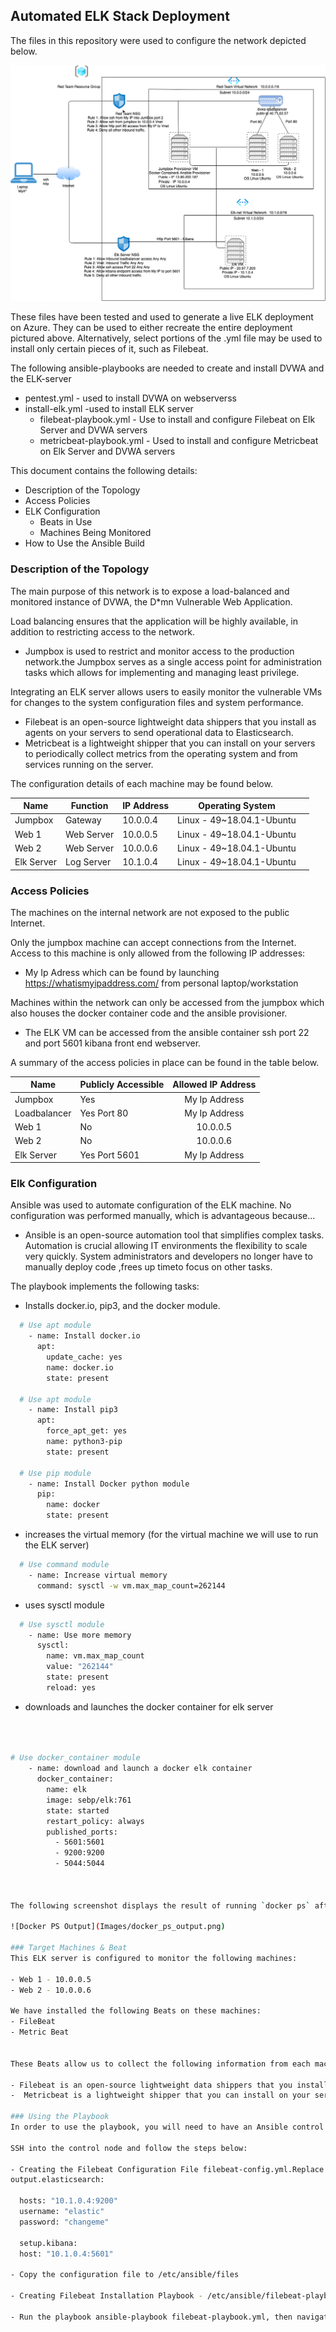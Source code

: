 ## Automated ELK Stack Deployment

The files in this repository were used to configure the network depicted below.

![Red Team Network Diagram](Images/CyberSecurityProject.png)


These files have been tested and used to generate a live ELK deployment on Azure. They can be used to either recreate the entire deployment pictured above. Alternatively, select portions of the .yml file may be used to install only certain pieces of it, such as Filebeat.

The following ansible-playbooks are needed to create and install DVWA and the ELK-server

  - pentest.yml - used to install DVWA on webserverss
  - install-elk.yml -used to install ELK server
    - filebeat-playbook.yml - Use to install and configure Filebeat on Elk Server and DVWA servers
    - metricbeat-playbook.yml - Used to install and configure Metricbeat on Elk Server and DVWA servers



This document contains the following details:
- Description of the Topology
- Access Policies
- ELK Configuration
  - Beats in Use
  - Machines Being Monitored
- How to Use the Ansible Build


### Description of the Topology

The main purpose of this network is to expose a load-balanced and monitored instance of DVWA, the D*mn Vulnerable Web Application.

Load balancing ensures that the application will be highly available, in addition to restricting access to the network.

- Jumpbox is used to restrict and monitor access to the production network.the Jumpbox serves as a single access point for administration tasks which allows for implementing and managing least privilege.


Integrating an ELK server allows users to easily monitor the vulnerable VMs for changes to the system configuration files and system performance.

- Filebeat is an open-source lightweight data shippers that you install as agents on your servers to send operational data to Elasticsearch.
-  Metricbeat is a lightweight shipper that you can install on your servers to periodically collect metrics from the operating system and from services running on the server. 

The configuration details of each machine may be found below.


| Name       | Function   | IP Address | Operating System          |   |
|------------|------------|------------|---------------------------|---|
| Jumpbox    | Gateway    | 10.0.0.4   | Linux - 49~18.04.1-Ubuntu |   |
| Web 1      | Web Server | 10.0.0.5   | Linux - 49~18.04.1-Ubuntu |   |
| Web 2      | Web Server | 10.0.0.6   | Linux - 49~18.04.1-Ubuntu |   |
| Elk Server | Log Server | 10.1.0.4   | Linux - 49~18.04.1-Ubuntu |   |

### Access Policies

The machines on the internal network are not exposed to the public Internet. 

Only the jumpbox machine can accept connections from the Internet. Access to this machine is only allowed from the following IP addresses:

- My Ip Adress which can be found by launching https://whatismyipaddress.com/ from personal laptop/workstation

Machines within the network can only be accessed from the jumpbox which also houses the docker container code and the ansible provisioner.

- The ELK VM can be accessed from the ansible container ssh port 22 and port 5601 kibana front end webserver.

A summary of the access policies in place can be found in the table below.

| Name         | Publicly Accessible | Allowed IP Address |
|--------------|---------------------|:------------------:|
| Jumpbox      | Yes                 | My Ip Address      |
| Loadbalancer | Yes Port 80         | My Ip Address      |
| Web 1        | No                  | 10.0.0.5           |
| Web 2        | No                  | 10.0.0.6           |
| Elk Server   | Yes Port 5601       | My Ip Address      |



### Elk Configuration

Ansible was used to automate configuration of the ELK machine. No configuration was performed manually, which is advantageous because...


- Ansible is an open-source automation tool that simplifies complex tasks.  Automation is crucial allowing IT environments the flexibility to scale very quickly. System administrators and developers no longer have to manually deploy code ,frees up timeto focus on other tasks.


The playbook implements the following tasks:
- Installs docker.io, pip3, and the docker module.
```bash
  # Use apt module
    - name: Install docker.io
      apt:
        update_cache: yes
        name: docker.io
        state: present

  # Use apt module
    - name: Install pip3
      apt:
        force_apt_get: yes
        name: python3-pip
        state: present

  # Use pip module
    - name: Install Docker python module
      pip:
        name: docker
        state: present
```   
- increases the virtual memory (for the virtual machine we will use to run the ELK server)
```bash
  # Use command module
    - name: Increase virtual memory
      command: sysctl -w vm.max_map_count=262144
```
- uses sysctl module
```bash
  # Use sysctl module
    - name: Use more memory
      sysctl:
        name: vm.max_map_count
        value: "262144"
        state: present
        reload: yes
```
- downloads and launches the docker container for elk server 
```bash



# Use docker_container module
    - name: download and launch a docker elk container
      docker_container:
        name: elk
        image: sebp/elk:761
        state: started
        restart_policy: always
        published_ports:
          - 5601:5601
          - 9200:9200
          - 5044:5044



The following screenshot displays the result of running `docker ps` after successfully configuring the ELK instance.

![Docker PS Output](Images/docker_ps_output.png)

### Target Machines & Beat
This ELK server is configured to monitor the following machines:

- Web 1 - 10.0.0.5
- Web 2 - 10.0.0.6 

We have installed the following Beats on these machines:
- FileBeat
- Metric Beat


These Beats allow us to collect the following information from each machine:

- Filebeat is an open-source lightweight data shippers that you install as agents on your servers to send operational data to Elasticsearch. Filebeat allows you to monitor and analyze system logs in a single pane. 
-  Metricbeat is a lightweight shipper that you can install on your servers to periodically collect metrics from the operating system and from services running on the server. 

### Using the Playbook
In order to use the playbook, you will need to have an Ansible control node already configured. Assuming you have such a control node provisioned: 

SSH into the control node and follow the steps below:

- Creating the Filebeat Configuration File filebeat-config.yml.Replace the IP address with the IP address of your ELK machine. 
output.elasticsearch:

  hosts: "10.1.0.4:9200"
  username: "elastic"
  password: "changeme"

  setup.kibana:
  host: "10.1.0.4:5601"

- Copy the configuration file to /etc/ansible/files

- Creating Filebeat Installation Playbook - /etc/ansible/filebeat-playbook.yml. The playbook installs the code and sets the filebeat system settings.

- Run the playbook ansible-playbook filebeat-playbook.yml, then navigate to http://[Elk_VM_Public_IP]:5601/app/kibana to confirm that the installation worked as expected.


